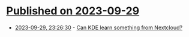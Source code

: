 # [Published on 2023-09-29](index.md)

* [2023-09-29, 23:26:30](https://lobste.rs/s/gmeze2/can_kde_learn_something_from_nextcloud) - [Can KDE learn something from Nextcloud?](https://blog.nicco.love/can-kde-learn-something-from-nextcloud/)
